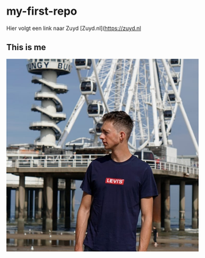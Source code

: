 # my-first-repo
Hier volgt een link naar Zuyd [Zuyd.nl](https://zuyd.nl
## This is me
![This is me](ThisIsMe.jpg)
